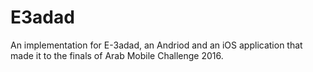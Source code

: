 # E3adad

An implementation for E-3adad, an Andriod and an iOS application that made it to the finals of Arab Mobile Challenge 2016.
